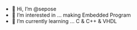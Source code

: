 - 👋 Hi, I’m @sepose
- 👀 I’m interested in ... making Embedded Program
- 🌱 I’m currently learning ... C & C++ & VHDL

<!---
sepose/sepose is a ✨ special ✨ repository because its `README.md` (this file) appears on your GitHub profile.
You can click the Preview link to take a look at your changes.
--->
